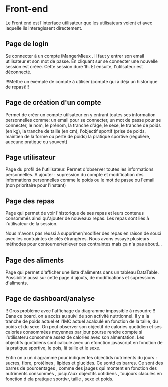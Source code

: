 # Front-end 
Le Front end est l'interface utilisateur que les utilisateurs voient et avec laquelle ils interagissent directement. 

## Page de login

Se connecter à un compte iMangerMieux . Il faut y entrer son email utilisateur et son mot de passe. En cliquant sur se connecter une nouvelle session est créée. Cette session  dure 1h. Et ensuite, l'utilsateur est déconnecté. 

!!!Mettre un exemple de compte à utiliser (compte qui à déjà un historique de repas)!!!

## Page de création d'un compte

Permet de créer un compte utilsateur en y entrant toutes ses information personnelles comme: 
un email pour se connecter,
un mot de passe pour se connecter,
le nom, 
le prénom, 
la tranche d'âge, 
le sexe, 
le tranche de poids (en kg), 
la tranche de taille (en cm),
l'objectif sportif (prise de poids, maintien de la forme ou perte de poids)
la pratique sportive (régulière, auccune pratique ou souvent)

## Page utilisateur 

Page du profil de l'utilisateur. Permet d'observer toutes les informations personnelles. 
A ajouter : supression du compte et modification des informations personnelles comme le poids ou le mot de passe ou l'email (non prioritaire pour l'instant)

## Page des repas

Page qui permet de voir l'historique de ses repas et leurs contenus consommés ainsi qu'ajouter de nouveaux repas.
Les repas sont liés à l'utilisateur de la session.

Nous n'avons pas réussi à supprimer/modifier des repas en raison de souci avec les contraintes de clés étrangères. Nous avons essayé plusieurs méthodes pour contourner/enlever ces contraintes mais ça n'a pas abouti...

## Page des aliments

Page qui permet d'afficher une liste d'aliments dans un tableau DataTable.
Possibilité aussi sur cette page d'ajouts, de modifications et supressions d'aliments.

## Page de dashboard/analyse
!! Gros problème avec l'affichage du diagramme impossible à résoudre !!
Dans ce board, on a accès au suivi de son activité nutrtionnel.
Il y a la tranche de poids actuel et l'IMC actuel acalculé en fonction de la taille, du poids et du sexe.
On peut observer son objectif de calories quotidien et ses calories consommées moyennes par jour pourse rendre compte si l'utilisateru consomme assez de calories avec son almentation. Les objectifs quotidiens sont calculé avec un efonction javascript en fonction de la pratique sportive, le pois, lâ taille et le sexe.

Enfin on a  un diagramme pour indiquer les objectids nutriments du jours : sucres, fibre, protéines , lipides et glucides. Ce sontd es barres. Ce sont des barres de pourcentages , comme des jauges qui montent en fonction des nutriments consommés , jusqu'aux objectifs uotidiens , toujours claculés en fonction d ela pratique sportivr, taille , sexe et poids. 



